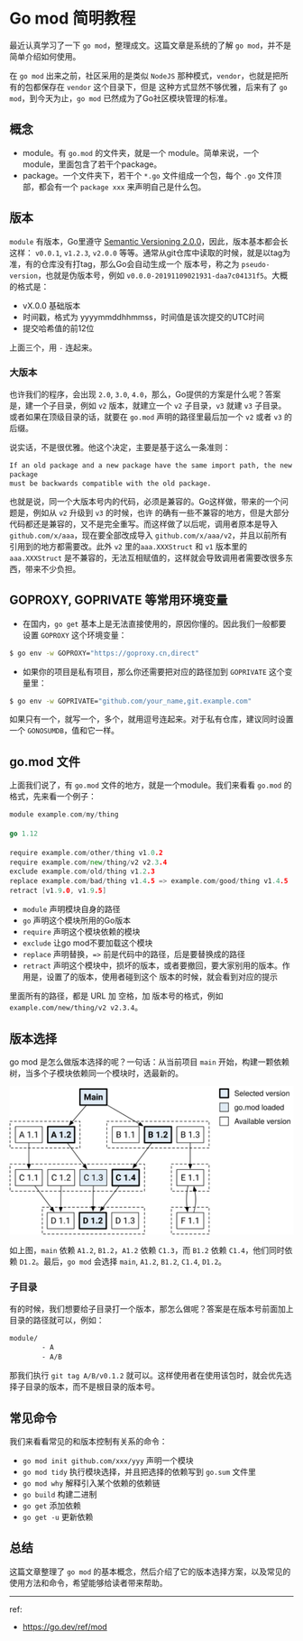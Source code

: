 # Go mod 简明教程

最近认真学习了一下 `go mod`，整理成文。这篇文章是系统的了解 `go mod`，并不是简单介绍如何使用。

在 `go mod` 出来之前，社区采用的是类似 `NodeJS` 那种模式，`vendor`，也就是把所有的包都保存在 `vendor` 这个目录下，但是
这种方式显然不够优雅，后来有了 `go mod`，到今天为止，`go mod` 已然成为了Go社区模块管理的标准。

## 概念

- module。有 `go.mod` 的文件夹，就是一个 module。简单来说，一个module，里面包含了若干个package。
- package。一个文件夹下，若干个 `*.go` 文件组成一个包，每个 `.go` 文件顶部，都会有一个 `package xxx` 来声明自己是什么包。

## 版本

`module` 有版本，Go里遵守 [Semantic Versioning 2.0.0](https://semver.org/spec/v2.0.0.html)，因此，版本基本都会长这样：
`v0.0.1`, `v1.2.3`, `v2.0.0` 等等。通常从git仓库中读取的时候，就是以tag为准，有的仓库没有打tag，那么Go会自动生成一个
版本号，称之为 `pseudo-version`，也就是伪版本号，例如 `v0.0.0-20191109021931-daa7c04131f5`。大概的格式是：

- vX.0.0 基础版本
- 时间戳，格式为 yyyymmddhhmmss，时间值是该次提交的UTC时间
- 提交哈希值的前12位

上面三个，用 `-` 连起来。

### 大版本

也许我们的程序，会出现 `2.0`, `3.0`, `4.0`，那么，Go提供的方案是什么呢？答案是，建一个子目录，例如 `v2` 版本，就建立一个 `v2`
子目录，`v3` 就建 `v3` 子目录。或者如果在顶级目录的话，就要在 `go.mod` 声明的路径里最后加一个 `v2` 或者 `v3` 的后缀。

说实话，不是很优雅。他这个决定，主要是基于这么一条准则：

```
If an old package and a new package have the same import path, the new package
must be backwards compatible with the old package.
```

也就是说，同一个大版本号内的代码，必须是兼容的。Go这样做，带来的一个问题是，例如从 `v2` 升级到 `v3` 的时候，也许
的确有一些不兼容的地方，但是大部分代码都还是兼容的，又不是完全重写。而这样做了以后呢，调用者原本是导入
`github.com/x/aaa`，现在要全部改成导入 `github.com/x/aaa/v2`，并且以前所有引用到的地方都需要改。此外 `v2` 里的`aaa.XXXStruct`
和 `v1` 版本里的 `aaa.XXXStruct` 是不兼容的，无法互相赋值的，这样就会导致调用者需要改很多东西，带来不少负担。

## GOPROXY, GOPRIVATE 等常用环境变量

- 在国内，`go get` 基本上是无法直接使用的，原因你懂的。因此我们一般都要设置 `GOPROXY` 这个环境变量：

```bash
$ go env -w GOPROXY="https://goproxy.cn,direct"
```

- 如果你的项目是私有项目，那么你还需要把对应的路径加到 `GOPRIVATE` 这个变量里：

```bash
$ go env -w GOPRIVATE="github.com/your_name,git.example.com"
```

如果只有一个，就写一个，多个，就用逗号连起来。对于私有仓库，建议同时设置一个 `GONOSUMDB`，值和它一样。

## go.mod 文件

上面我们说了，有 `go.mod` 文件的地方，就是一个module。我们来看看 `go.mod` 的格式，先来看一个例子：

```go
module example.com/my/thing

go 1.12

require example.com/other/thing v1.0.2
require example.com/new/thing/v2 v2.3.4
exclude example.com/old/thing v1.2.3
replace example.com/bad/thing v1.4.5 => example.com/good/thing v1.4.5
retract [v1.9.0, v1.9.5]
```

- `module` 声明模块自身的路径
- `go` 声明这个模块所用的Go版本
- `require` 声明这个模块依赖的模块
- `exclude` 让go mod不要加载这个模块
- `replace` 声明替换，`=>` 前是代码中的路径，后是要替换成的路径
- `retract` 声明这个模块中，损坏的版本，或者要撤回，要大家别用的版本。作用是，设置了的版本，使用者碰到这个
版本的时候，就会看到对应的提示

里面所有的路径，都是 URL 加 空格，加 版本号的格式，例如 `example.com/new/thing/v2 v2.3.4`。

## 版本选择

go mod 是怎么做版本选择的呢？一句话：从当前项目 `main` 开始，构建一颗依赖树，当多个子模块依赖同一个模块时，选最新的。

![Go minimal version selection](./img/go_mod_mvs.svg)

如上图，`main` 依赖 `A1.2`, `B1.2`，`A1.2` 依赖 `C1.3`，而 `B1.2` 依赖 `C1.4`，他们同时依赖 `D1.2`。最后，`go mod`
会选择 `main`, `A1.2`, `B1.2`, `C1.4`, `D1.2`。

### 子目录

有的时候，我们想要给子目录打一个版本，那怎么做呢？答案是在版本号前面加上目录的路径就可以，例如：

```bash
module/
        - A
        - A/B
```

那我们执行 `git tag A/B/v0.1.2` 就可以。这样使用者在使用该包时，就会优先选择子目录的版本，而不是根目录的版本号。

## 常见命令

我们来看看常见的和版本控制有关系的命令：

- `go mod init github.com/xxx/yyy` 声明一个模块
- `go mod tidy` 执行模块选择，并且把选择的依赖写到 `go.sum` 文件里
- `go mod why` 解释引入某个依赖的依赖链
- `go build` 构建二进制
- `go get` 添加依赖
- `go get -u` 更新依赖

## 总结

这篇文章整理了 `go mod` 的基本概念，然后介绍了它的版本选择方案，以及常见的使用方法和命令，希望能够给读者带来帮助。

---

ref:

- https://go.dev/ref/mod
